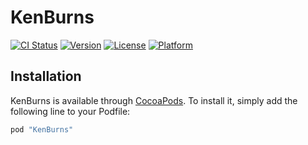 # KenBurns

[![CI Status](http://img.shields.io/travis/tsheaff/KenBurns.svg?style=flat)](https://travis-ci.org/tsheaff/KenBurns)
[![Version](https://img.shields.io/cocoapods/v/KenBurns.svg?style=flat)](http://cocoapods.org/pods/KenBurns)
[![License](https://img.shields.io/cocoapods/l/KenBurns.svg?style=flat)](http://cocoapods.org/pods/KenBurns)
[![Platform](https://img.shields.io/cocoapods/p/KenBurns.svg?style=flat)](http://cocoapods.org/pods/KenBurns)

## Installation

KenBurns is available through [CocoaPods](http://cocoapods.org). To install
it, simply add the following line to your Podfile:

```ruby
pod "KenBurns"
```